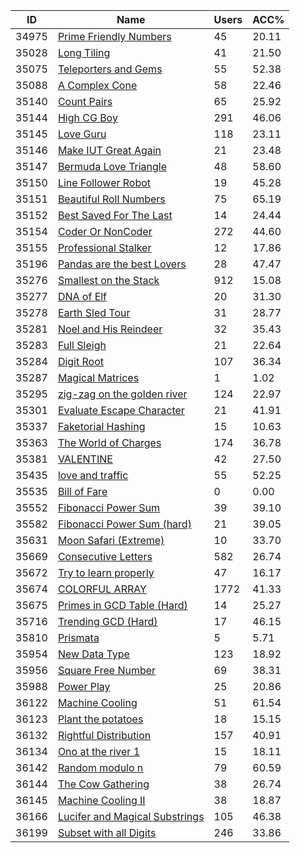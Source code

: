 | ID | Name | Users | ACC% |
|---|---|---|---|
| 34975 | [Prime Friendly Numbers](https://www.spoj.com/problems/PRMFN) | 45 | 20.11 |
| 35028 | [Long Tiling](https://www.spoj.com/problems/LNTILING) | 41 | 21.50 |
| 35075 | [Teleporters and Gems](https://www.spoj.com/problems/TLPNGEM) | 55 | 52.38 |
| 35088 | [A Complex Cone](https://www.spoj.com/problems/ACC) | 58 | 22.46 |
| 35140 | [Count Pairs](https://www.spoj.com/problems/ILD18ACP) | 65 | 25.92 |
| 35144 | [High CG Boy](https://www.spoj.com/problems/CGBOY) | 291 | 46.06 |
| 35145 | [Love Guru](https://www.spoj.com/problems/LOVEGURU) | 118 | 23.11 |
| 35146 | [Make IUT Great Again](https://www.spoj.com/problems/MIUTGA) | 21 | 23.48 |
| 35147 | [Bermuda Love Triangle](https://www.spoj.com/problems/BEMINE) | 48 | 58.60 |
| 35150 | [Line Follower Robot](https://www.spoj.com/problems/ILOVEGEO) | 19 | 45.28 |
| 35151 | [Beautiful Roll Numbers](https://www.spoj.com/problems/NUMBERTH) | 75 | 65.19 |
| 35152 | [Best Saved For The Last](https://www.spoj.com/problems/HEADBANG) | 14 | 24.44 |
| 35154 | [Coder Or NonCoder](https://www.spoj.com/problems/CODECODE) | 272 | 44.60 |
| 35155 | [Professional Stalker](https://www.spoj.com/problems/BHAGO) | 12 | 17.86 |
| 35196 | [Pandas are the best Lovers](https://www.spoj.com/problems/PALOVE) | 28 | 47.47 |
| 35276 | [Smallest on the Stack](https://www.spoj.com/problems/MINSTACK) | 912 | 15.08 |
| 35277 | [DNA of Elf](https://www.spoj.com/problems/DNAOFELF) | 20 | 31.30 |
| 35278 | [Earth Sled Tour](https://www.spoj.com/problems/CNURI18H) | 31 | 28.77 |
| 35281 | [Noel and His Reindeer](https://www.spoj.com/problems/DABRI001) | 32 | 35.43 |
| 35283 | [Full Sleigh](https://www.spoj.com/problems/TRENOLOT) | 21 | 22.64 |
| 35284 | [Digit Root](https://www.spoj.com/problems/DIGITROOT) | 107 | 36.34 |
| 35287 | [Magical Matrices](https://www.spoj.com/problems/MAGMAT) | 1 | 1.02 |
| 35295 | [zig-zag on the golden river](https://www.spoj.com/problems/GRZZ) | 124 | 22.97 |
| 35301 | [Evaluate Escape Character](https://www.spoj.com/problems/ESCAPE1) | 21 | 41.91 |
| 35337 | [Faketorial Hashing](https://www.spoj.com/problems/FAKEHASH) | 15 | 10.63 |
| 35363 | [The World of Charges](https://www.spoj.com/problems/CHARGY) | 174 | 36.78 |
| 35381 | [VALENTINE](https://www.spoj.com/problems/KUMAR2019) | 42 | 27.50 |
| 35435 | [love and traffic](https://www.spoj.com/problems/LTRAFFIC) | 55 | 52.25 |
| 35535 | [Bill of Fare](https://www.spoj.com/problems/BILFAR) | 0 | 0.00 |
| 35552 | [Fibonacci Power Sum](https://www.spoj.com/problems/FIBPWSUM) | 39 | 39.10 |
| 35582 | [Fibonacci Power Sum (hard)](https://www.spoj.com/problems/FIBPSUM2) | 21 | 39.05 |
| 35631 | [Moon Safari (Extreme)](https://www.spoj.com/problems/MOON4) | 10 | 33.70 |
| 35669 | [Consecutive Letters](https://www.spoj.com/problems/CONSEC) | 582 | 26.74 |
| 35672 | [Try to learn properly](https://www.spoj.com/problems/LDP) | 47 | 16.17 |
| 35674 | [COLORFUL ARRAY](https://www.spoj.com/problems/CLFLARR) | 1772 | 41.33 |
| 35675 | [Primes in GCD Table (Hard)](https://www.spoj.com/problems/PGCD2) | 14 | 25.27 |
| 35716 | [Trending GCD (Hard)](https://www.spoj.com/problems/TGCD2) | 17 | 46.15 |
| 35810 | [Prismata](https://www.spoj.com/problems/PRISMATA) | 5 | 5.71 |
| 35954 | [New Data Type](https://www.spoj.com/problems/NDT) | 123 | 18.92 |
| 35956 | [Square Free Number](https://www.spoj.com/problems/SFN) | 69 | 38.31 |
| 35988 | [Power Play](https://www.spoj.com/problems/BAPPP) | 25 | 20.86 |
| 36122 | [Machine Cooling](https://www.spoj.com/problems/MACHCOOL) | 51 | 61.54 |
| 36123 | [Plant the potatoes](https://www.spoj.com/problems/POTATOPL) | 18 | 15.15 |
| 36132 | [Rightful Distribution](https://www.spoj.com/problems/SK_001) | 157 | 40.91 |
| 36134 | [Ono at the river 1](https://www.spoj.com/problems/ONORIVER1) | 15 | 18.11 |
| 36142 | [Random modulo n](https://www.spoj.com/problems/RANDMOD) | 79 | 60.59 |
| 36144 | [The Cow Gathering](https://www.spoj.com/problems/COWGATH) | 38 | 26.74 |
| 36145 | [Machine Cooling II](https://www.spoj.com/problems/MACHCOOL2) | 38 | 18.87 |
| 36166 | [Lucifer and Magical Substrings](https://www.spoj.com/problems/MAGSUB1) | 105 | 46.38 |
| 36199 | [Subset with all Digits](https://www.spoj.com/problems/THECODE) | 246 | 33.86 |
